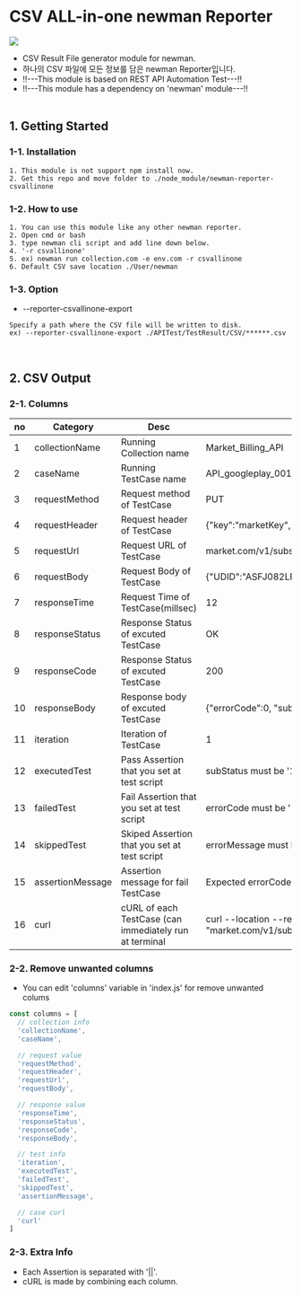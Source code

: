 # CSV ALL-in-one newman Reporter
<img src="https://blog.kakaocdn.net/dn/79CWs/btqFoP5voGA/joxJDVcORakigFAOhrLwCK/img.png">

* CSV Result File generator module for newman.
* 하나의 CSV 파일에 모든 정보를 담은 newman Reporter입니다.
* !!---This module is based on REST API Automation Test---!!
* !!---This module has a dependency on 'newman' module---!!
<br><br>

## 1. Getting Started
### 1-1. Installation
```
1. This module is not support npm install now.
2. Get this repo and move folder to ./node_module/newman-reporter-csvallinone
```
### 1-2. How to use
```
1. You can use this module like any other newman reporter.
2. Open cmd or bash
3. type newman cli script and add line down below.
4. '-r csvallinone'
5. ex) newman run collection.com -e env.com -r csvallinone
6. Default CSV save location ./User/newman
```
### 1-3. Option
* --reporter-csvallinone-export
```
Specify a path where the CSV file will be written to disk.
ex) --reporter-csvallinone-export ./APITest/TestResult/CSV/******.csv
```
<br>

## 2. CSV Output
### 2-1. Columns
| no | Category   | Desc | example
|-|-----------------|-----------------------|-|
|1| collectionName  | Running Collection name | Market_Billing_API |
|2| caseName   | Running TestCase name | API_googleplay_001 |
|3| requestMethod  | Request method of TestCase | PUT |
|4| requestHeader  | Request header of TestCase | {"key":"marketKey","value":"sf92mtkfnalsk28jsdw"}
|5| requestUrl  | Request URL of TestCase | market.com/v1/subscribe
|6| requestBody  | Request Body of TestCase | {"UDID":"ASFJ082LFN29F8SDFMW0FKDF"}
|7| responseTime  | Request Time of TestCase(millsec) | 12
|8| responseStatus  | Response Status of excuted TestCase | OK
|9| responseCode  | Response Status of excuted TestCase | 200
|10| responseBody  | Response body of excuted TestCase | {"errorCode":0, "subStatus":1}
|11| iteration  | Iteration of TestCase | 1
|12| executedTest  | Pass Assertion that you set at test script | subStatus must be '1'
|13| failedTest  | Fail Assertion that you set at test script | errorCode must be '1'
|14| skippedTest  | Skiped Assertion that you set at test script | errorMessage must be 'Ok'
|15| assertionMessage  | Assertion message for fail TestCase | Expected errorCode '1' but got '0'
|16| curl  | cURL of each TestCase (can immediately run at terminal  | curl --location --request PUT "market.com/v1/subscribe"...
### 2-2. Remove unwanted columns
* You can edit 'columns' variable in 'index.js' for remove unwanted colums
```js
const columns = [
  // collection info
  'collectionName',
  'caseName',

  // request value
  'requestMethod',
  'requestHeader',
  'requestUrl',
  'requestBody',

  // response value
  'responseTime',
  'responseStatus',
  'responseCode',
  'responseBody',

  // test info
  'iteration',
  'executedTest',
  'failedTest',
  'skippedTest',
  'assertionMessage',

  // case curl
  'curl'
]
```
### 2-3. Extra Info
* Each Assertion is separated with '||'.
* cURL is made by combining each column.
